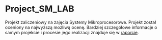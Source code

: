 # Project_SM_LAB
Projekt zaliczeniowy na zajęcia Systemy Mikroprocesorowe. Projekt został oceniony na najwyższą możliwą ocenę.
Bardziej szczegółowe informacje o samym projekcie i procesie jego realizacji znajduje się w [raporcie](https://github.com/0lszowm/Project_SM_LAB/blob/main/Raport.pdf).
